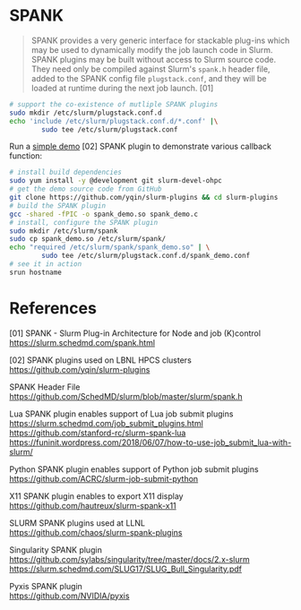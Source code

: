 # SPANK

> SPANK provides a very generic interface for stackable plug-ins which may be
> used to dynamically modify the job launch code in Slurm. SPANK plugins may be
> built without access to Slurm source code. They need only be compiled against
> Slurm's `spank.h` header file, added to the SPANK config file
> `plugstack.conf`, and they will be loaded at runtime during the next job
> launch. [01]


```bash
# support the co-existence of mutliple SPANK plugins
sudo mkdir /etc/slurm/plugstack.conf.d
echo 'include /etc/slurm/plugstack.conf.d/*.conf' |\
        sudo tee /etc/slurm/plugstack.conf
```

Run a [simple demo][demo] [02] SPANK plugin to demonstrate various callback
function:

[demo]: https://github.com/yqin/slurm-plugins/blob/master/spank_demo.c

```bash
# install build dependencies
sudo yum install -y @development git slurm-devel-ohpc
# get the demo source code from GitHub
git clone https://github.com/yqin/slurm-plugins && cd slurm-plugins
# build the SPANK plugin
gcc -shared -fPIC -o spank_demo.so spank_demo.c
# install, configure the SPANK plugin
sudo mkdir /etc/slurm/spank
sudo cp spank_demo.so /etc/slurm/spank/
echo "required /etc/slurm/spank/spank_demo.so" | \
        sudo tee /etc/slurm/plugstack.conf.d/spank_demo.conf
# see it in action
srun hostname
```

# References

[01] SPANK - Slurm Plug-in Architecture for Node and job (K)control  
<https://slurm.schedmd.com/spank.html>

[02] SPANK plugins used on LBNL HPCS clusters  
<https://github.com/yqin/slurm-plugins>

SPANK Header File  
<https://github.com/SchedMD/slurm/blob/master/slurm/spank.h>

Lua SPANK plugin enables support of Lua job submit plugins  
<https://slurm.schedmd.com/job_submit_plugins.html>  
<https://github.com/stanford-rc/slurm-spank-lua>  
<https://funinit.wordpress.com/2018/06/07/how-to-use-job_submit_lua-with-slurm/>

Python SPANK plugin enables support of Python job submit plugins  
<https://github.com/ACRC/slurm-job-submit-python>

X11 SPANK plugin enables to export X11 display  
<https://github.com/hautreux/slurm-spank-x11>

SLURM SPANK plugins used at LLNL  
<https://github.com/chaos/slurm-spank-plugins>

Singularity SPANK plugin  
<https://github.com/sylabs/singularity/tree/master/docs/2.x-slurm>  
<https://slurm.schedmd.com/SLUG17/SLUG_Bull_Singularity.pdf>

Pyxis SPANK plugin  
<https://github.com/NVIDIA/pyxis>
